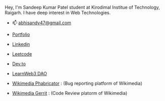 Hey, I'm Sandeep Kumar Patel student at Kirodimal Institue of Technology, Raigarh. I have deep interest in Web Technologies.

- 📫 abhisandy47@gmail.com 

- [Portfolio](https://sandeeppatel.netlify.app)

- [Linkedin](https://www.linkedin.com/in/sandeep-kumar-patel47/)

- [Leetcode](https://leetcode.com/abhisandy47/)

- [Dev.to](https://dev.to/sandyabhi)

- [LearnWeb3 DAO](https://learnweb3.io/profiles/sandeep)

- [Wikimedia Phabricator](https://phabricator.wikimedia.org/p/Sandyabhi/) : (Bug reporting platform of Wikimedia)

- [Wikimedia Gerrit](https://gerrit.wikimedia.org/r/q/owner:abhisandy47%2540gmail.com) : (Code Review platorm of Wikimedia)
